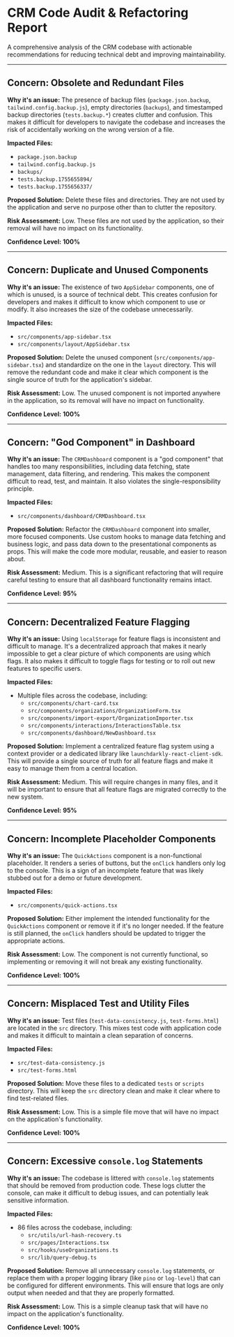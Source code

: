 # CRM Code Audit & Refactoring Report

A comprehensive analysis of the CRM codebase with actionable recommendations for reducing technical debt and improving maintainability.

---

## Concern: Obsolete and Redundant Files

**Why it's an issue:**
The presence of backup files (`package.json.backup`, `tailwind.config.backup.js`), empty directories (`backups`), and timestamped backup directories (`tests.backup.*`) creates clutter and confusion. This makes it difficult for developers to navigate the codebase and increases the risk of accidentally working on the wrong version of a file.

**Impacted Files:**
* `package.json.backup`
* `tailwind.config.backup.js`
* `backups/`
* `tests.backup.1755655894/`
* `tests.backup.1755656337/`

**Proposed Solution:**
Delete these files and directories. They are not used by the application and serve no purpose other than to clutter the repository.

**Risk Assessment:**
Low. These files are not used by the application, so their removal will have no impact on its functionality.

**Confidence Level:**
**100%**

---

## Concern: Duplicate and Unused Components

**Why it's an issue:**
The existence of two `AppSidebar` components, one of which is unused, is a source of technical debt. This creates confusion for developers and makes it difficult to know which component to use or modify. It also increases the size of the codebase unnecessarily.

**Impacted Files:**
* `src/components/app-sidebar.tsx`
* `src/components/layout/AppSidebar.tsx`

**Proposed Solution:**
Delete the unused component (`src/components/app-sidebar.tsx`) and standardize on the one in the `layout` directory. This will remove the redundant code and make it clear which component is the single source of truth for the application's sidebar.

**Risk Assessment:**
Low. The unused component is not imported anywhere in the application, so its removal will have no impact on functionality.

**Confidence Level:**
**100%**

---

## Concern: "God Component" in Dashboard

**Why it's an issue:**
The `CRMDashboard` component is a "god component" that handles too many responsibilities, including data fetching, state management, data filtering, and rendering. This makes the component difficult to read, test, and maintain. It also violates the single-responsibility principle.

**Impacted Files:**
* `src/components/dashboard/CRMDashboard.tsx`

**Proposed Solution:**
Refactor the `CRMDashboard` component into smaller, more focused components. Use custom hooks to manage data fetching and business logic, and pass data down to the presentational components as props. This will make the code more modular, reusable, and easier to reason about.

**Risk Assessment:**
Medium. This is a significant refactoring that will require careful testing to ensure that all dashboard functionality remains intact.

**Confidence Level:**
**95%**

---

## Concern: Decentralized Feature Flagging

**Why it's an issue:**
Using `localStorage` for feature flags is inconsistent and difficult to manage. It's a decentralized approach that makes it nearly impossible to get a clear picture of which components are using which flags. It also makes it difficult to toggle flags for testing or to roll out new features to specific users.

**Impacted Files:**
* Multiple files across the codebase, including:
    * `src/components/chart-card.tsx`
    * `src/components/organizations/OrganizationForm.tsx`
    * `src/components/import-export/OrganizationImporter.tsx`
    * `src/components/interactions/InteractionsTable.tsx`
    * `src/components/dashboard/NewDashboard.tsx`

**Proposed Solution:**
Implement a centralized feature flag system using a context provider or a dedicated library like `launchdarkly-react-client-sdk`. This will provide a single source of truth for all feature flags and make it easy to manage them from a central location.

**Risk Assessment:**
Medium. This will require changes in many files, and it will be important to ensure that all feature flags are migrated correctly to the new system.

**Confidence Level:**
**95%**

---

## Concern: Incomplete Placeholder Components

**Why it's an issue:**
The `QuickActions` component is a non-functional placeholder. It renders a series of buttons, but the `onClick` handlers only log to the console. This is a sign of an incomplete feature that was likely stubbed out for a demo or future development.

**Impacted Files:**
* `src/components/quick-actions.tsx`

**Proposed Solution:**
Either implement the intended functionality for the `QuickActions` component or remove it if it's no longer needed. If the feature is still planned, the `onClick` handlers should be updated to trigger the appropriate actions.

**Risk Assessment:**
Low. The component is not currently functional, so implementing or removing it will not break any existing functionality.

**Confidence Level:**
**100%**

---

## Concern: Misplaced Test and Utility Files

**Why it's an issue:**
Test files (`test-data-consistency.js`, `test-forms.html`) are located in the `src` directory. This mixes test code with application code and makes it difficult to maintain a clean separation of concerns.

**Impacted Files:**
* `src/test-data-consistency.js`
* `src/test-forms.html`

**Proposed Solution:**
Move these files to a dedicated `tests` or `scripts` directory. This will keep the `src` directory clean and make it clear where to find test-related files.

**Risk Assessment:**
Low. This is a simple file move that will have no impact on the application's functionality.

**Confidence Level:**
**100%**

---

## Concern: Excessive `console.log` Statements

**Why it's an issue:**
The codebase is littered with `console.log` statements that should be removed from production code. These logs clutter the console, can make it difficult to debug issues, and can potentially leak sensitive information.

**Impacted Files:**
* 86 files across the codebase, including:
    * `src/utils/url-hash-recovery.ts`
    * `src/pages/Interactions.tsx`
    * `src/hooks/useOrganizations.ts`
    * `src/lib/query-debug.ts`

**Proposed Solution:**
Remove all unnecessary `console.log` statements, or replace them with a proper logging library (like `pino` or `log-level`) that can be configured for different environments. This will ensure that logs are only output when needed and that they are properly formatted.

**Risk Assessment:**
Low. This is a simple cleanup task that will have no impact on the application's functionality.

**Confidence Level:**
**100%**
